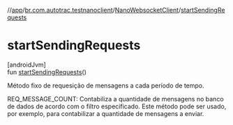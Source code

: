 //[app](../../../index.md)/[br.com.autotrac.testnanoclient](../index.md)/[NanoWebsocketClient](index.md)/[startSendingRequests](start-sending-requests.md)

# startSendingRequests

[androidJvm]\
fun [startSendingRequests](start-sending-requests.md)()

Método fixo de requesição de mensagens a cada período de tempo.

REQ_MESSAGE_COUNT: Contabiliza a quantidade de mensagens no banco de dados de acordo com o filtro especificado. Este método pode ser usado, por exemplo, para contabilizar a quantidade de mensagens a enviar.
